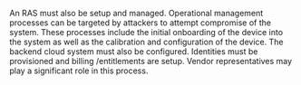 An RAS must also be setup and managed. Operational management processes can be targeted by attackers to attempt compromise of the system. These processes include the initial onboarding of the device into the system as well as the calibration and configuration of the device. The backend cloud system must also be configured. Identities must be provisioned and billing /entitlements are setup. Vendor representatives may play a significant role in this process. 


